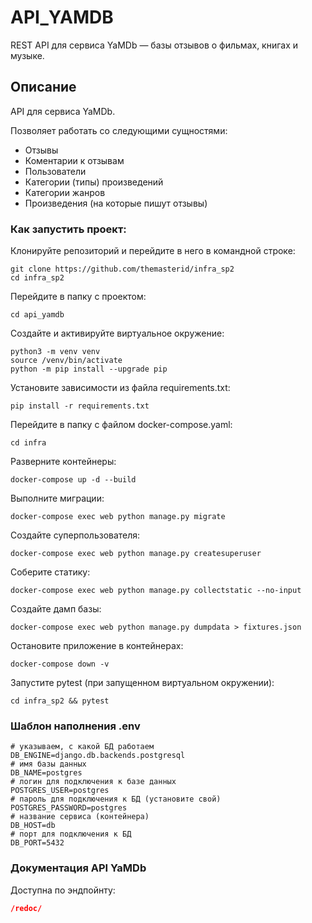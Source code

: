 # API_YAMDB
REST API для сервиса YaMDb — базы отзывов о фильмах, книгах и музыке.

## Описание

API для сервиса YaMDb.

Позволяет работать со следующими сущностями:
- Отзывы
- Коментарии к отзывам
- Пользователи
- Категории (типы) произведений
- Категории жанров
- Произведения (на которые пишут отзывы)

### Как запустить проект:

Клонируйте репозиторий и перейдите в него в командной строке:
```
git clone https://github.com/themasterid/infra_sp2
cd infra_sp2
```

Перейдите в папку с проектом:
```
cd api_yamdb
```

Cоздайте и активируйте виртуальное окружение:
```
python3 -m venv venv
source /venv/bin/activate
python -m pip install --upgrade pip
```

Установите зависимости из файла requirements.txt:
```
pip install -r requirements.txt
```

Перейдите в папку с файлом docker-compose.yaml:
```
cd infra
```

Разверните контейнеры:
```
docker-compose up -d --build
```

Выполните миграции:
```
docker-compose exec web python manage.py migrate
```

Создайте суперпользователя:
```
docker-compose exec web python manage.py createsuperuser
```

Соберите статику:
```
docker-compose exec web python manage.py collectstatic --no-input
```

Создайте дамп базы:
```
docker-compose exec web python manage.py dumpdata > fixtures.json
```

Остановите приложение в контейнерах:
```
docker-compose down -v
```

Запустите pytest (при запущенном виртуальном окружении):
```
cd infra_sp2 && pytest
```


### Шаблон наполнения .env
```
# указываем, с какой БД работаем
DB_ENGINE=django.db.backends.postgresql
# имя базы данных
DB_NAME=postgres
# логин для подключения к базе данных
POSTGRES_USER=postgres
# пароль для подключения к БД (установите свой)
POSTGRES_PASSWORD=postgres
# название сервиса (контейнера)
DB_HOST=db
# порт для подключения к БД
DB_PORT=5432
```

### Документация API YaMDb
Доступна по эндпойнту:
```json
/redoc/
```
